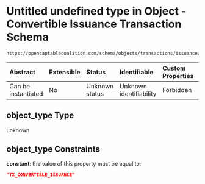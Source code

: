 # Untitled undefined type in Object - Convertible Issuance Transaction Schema

```txt
https://opencaptablecoalition.com/schema/objects/transactions/issuance/ConvertibleIssuance.schema.json#/properties/object_type
```



| Abstract            | Extensible | Status         | Identifiable            | Custom Properties | Additional Properties | Access Restrictions | Defined In                                                                                                                            |
| :------------------ | :--------- | :------------- | :---------------------- | :---------------- | :-------------------- | :------------------ | :------------------------------------------------------------------------------------------------------------------------------------ |
| Can be instantiated | No         | Unknown status | Unknown identifiability | Forbidden         | Allowed               | none                | [ConvertibleIssuance.schema.json*](../../schema/objects/transactions/issuance/ConvertibleIssuance.schema.json "open original schema") |

## object_type Type

unknown

## object_type Constraints

**constant**: the value of this property must be equal to:

```json
"TX_CONVERTIBLE_ISSUANCE"
```

